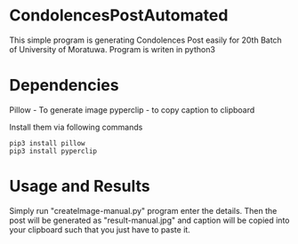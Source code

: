 # CondolencesPostAutomated
 This simple program is generating Condolences Post easily for 20th Batch of University of Moratuwa.
 Program is writen in python3

# Dependencies
 Pillow - To generate image
 pyperclip - to copy caption to clipboard
 
 Install them via following commands
 ```
 pip3 install pillow
 pip3 install pyperclip 
 ```

# Usage and Results
 Simply run "createImage-manual.py" program enter the details.
 Then the post will be generated as "result-manual.jpg" and caption will be copied into your clipboard such that you just have to paste it.